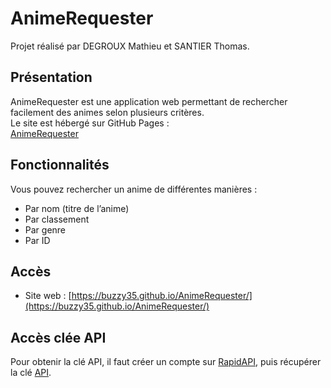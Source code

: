 # AnimeRequester

Projet réalisé par DEGROUX Mathieu et SANTIER Thomas.

## Présentation
AnimeRequester est une application web permettant de rechercher facilement des animes selon plusieurs critères.  
Le site est hébergé sur GitHub Pages :  
[AnimeRequester](https://buzzy35.github.io/AnimeRequester/)

## Fonctionnalités
Vous pouvez rechercher un anime de différentes manières :
- Par nom (titre de l’anime)
- Par classement
- Par genre
- Par ID

## Accès
- Site web : [https://buzzy35.github.io/AnimeRequester/](https://buzzy35.github.io/AnimeRequester/)

## Accès clée API
Pour obtenir la clé API, il faut créer un compte sur [RapidAPI](https://rapidapi.com/auth/sign-up), puis récupérer la clé [API](https://rapidapi.com/brian.rofiq/api/anime-db).